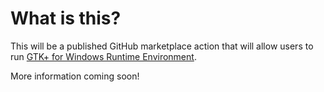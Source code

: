 # What is this?

This will be a published GitHub marketplace action that will allow users to run [GTK+ for Windows Runtime Environment](https://github.com/tschoonj/GTK-for-Windows-Runtime-Environment-Installer).

More information coming soon!